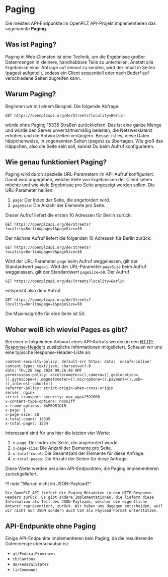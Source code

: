 # Paging

Die meisten API-Endpunkte im OpenPLZ API-Projekt implementieren das sogenannte **Paging**.

## Was ist Paging?

Paging in Web-Diensten ist eine Technik, um die Ergebnisse großer Datenmengen in kleinere, handhabbare Teile zu unterteilen. Anstatt alle Ergebnisse einer Abfrage auf einmal zu senden, wird der Inhalt in Seiten (pages) aufgeteilt, sodass ein Client sequentiell oder nach Bedarf auf verschiedene Seiten zugreifen kann.

## Warum Paging?

Beginnen wir mit einem Beispiel. Die folgende Abfrage:

```
GET https://openplzapi.org/de/Streets?locality=Berlin
```

würde ohne Paging 15335 Straßen zurückliefern. Das ist eine ganze Menge und würde den Server unverhältnismäßig belasten, die Netzwerklatenz erhöhen und die Antwortzeiten verlängern. Besser ist es, diese Daten häppchenweise, in sogenannten Seiten (pages) zu übertagen. Wie groß das Häppchen, also die Seite sein soll, kannst Du beim Aufruf konfigurieren. 

## Wie genau funktioniert Paging?

Paging wird durch spezielle URL-Parametern im API-Aufruf konfiguriert. Damit wird angegeben, welche Seite von Ergebnissen der Client sehen möchte und wie viele Ergebnisse pro Seite angezeigt werden sollen. Die URL-Parameter heißen:

1. `page`: Der Index der Seite, die angefordert wird.
2. `pageSize`: Die Anzahl der Elemente pro Seite.

Dieser Aufruf liefert die ersten 10 Adressen für Berlin zurück:

```
GET https://openplzapi.org/de/Streets?locality=Berlin&page=1&pageSize=10
```

Der nächste Aufruf liefert die folgenden 10 Adressen für Berlin zurück:

```
GET https://openplzapi.org/de/Streets?locality=Berlin&page=2&pageSize=10
```

Wird der URL-Parameter `page` beim Aufruf weggelassen, gilt der Standardwert `page=1`. Wird der URL-Parameter `pageSize` beim Aufruf weggelassen, gilt der Standardwert `pageSize=50`. Der Aufruf

```
GET https://openplzapi.org/de/Streets?locality=Berlin
```

entspricht also dem Aufruf

```
GET https://openplzapi.org/de/Streets?locality=Berlin&page=1&pageSize=50
```

Die Maximalgröße für eine Seite ist 50.

## Woher weiß ich wieviel Pages es gibt?

Bei einer erfolgreichen Antwort eines API-Aufrufs werden in den [HTTP-Response-Headers](https://developer.mozilla.org/docs/Web/HTTP/Headers) zusätzliche Informationen mitgeliefert. Schauen wir uns eine typische Response-Header-Liste an:

```
content-security-policy: default-src https: data: 'unsafe-inline' 
content-type: text/json; charset=utf-8 
date: Thu,26 Sep 2024 09:26:48 GMT 
permissions-policy: accelerometer=(),camera=(),geolocation=(),gyroscope=(),magnetometer=(),microphone=(),payment=(),usb=(),interest-cohort=() 
referrer-policy: strict-origin-when-cross-origin 
server: nginx 
strict-transport-security: max-age=2592000 
x-content-type-options: nosniff 
x-frame-options: SAMEORIGIN  
x-page: 1 
x-page-size: 10 
x-total-count: 15335 
x-total-pages: 1534 
```

Interessant sind für uns hier die letzten vier Werte:

1. `x-page`: Der Index der Seite, die angefordert wurde.
2. `x-page-size`: Die Anzahl der Elemente pro Seite.
3. `x-total-count`: Die Gesamtzahl der Elemente für diese Anfrage.
4. `x-total-pages`: Die Anzahl der Seiten für diese Anfrage.

Diese Werte werden bei allen API-Endpunkten, die Paging implementieren zurückgeliefert.

!!! note "Warum nicht im JSON-Payload?"

    Die OpenPLZ API liefert die Paging-Metadaten in den HTTP-Response-Headers zurück. Es gibt andere Implementationen, die liefern diese Information als Teil des JSON-Payloads, welcher die eigentliche Antwort repräsentiert, zurück. Wir haben uns dagegen entscheiden, weil wir nicht nur JSON sondern auch CSV als Payload-Format unterstützen.

## API-Endpunkte ohne Paging

Einige API-Endpunkte implementieren kein Paging, da die resultierende Datenmenge überschaubar ist:

+ `at/FederalProvinces`
+ `ch/Cantons`
+ `de/FederalStates`
+ `li/Communes`

